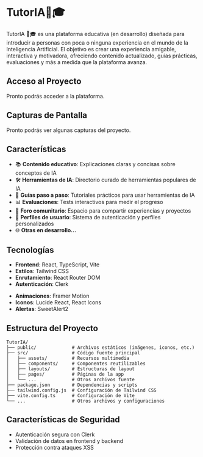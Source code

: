 # TutorIA🤖🎓

TutorIA 🤖🎓 es una plataforma educativa (en desarrollo) diseñada para introducir a personas con poca o ninguna experiencia en el mundo de la Inteligencia Artificial. El objetivo es crear una experiencia amigable, interactiva y motivadora, ofreciendo contenido actualizado, guías prácticas, evaluaciones y más a medida que la plataforma avanza.

## Acceso al Proyecto

Pronto podrás acceder a la plataforma.

<!-- [TutorIA🤖🎓](https://tutoria.dev-mit.com) -->

## Capturas de Pantalla

Pronto podrás ver algunas capturas del proyecto.

<!-- Agrega aquí tus imágenes, por ejemplo: -->
<!-- ![Inicio](./public/screenshots/inicio.png) -->
<!-- ![Foro](./public/screenshots/foro.png) -->

## Características

- 📚 **Contenido educativo**: Explicaciones claras y concisas sobre conceptos de IA
- 🛠️ **Herramientas de IA**: Directorio curado de herramientas populares de IA
- 📝 **Guías paso a paso**: Tutoriales prácticos para usar herramientas de IA
- 📊 **Evaluaciones**: Tests interactivos para medir el progreso
- 💬 **Foro comunitario**: Espacio para compartir experiencias y proyectos
- 👤 **Perfiles de usuario**: Sistema de autenticación y perfiles personalizados
- 🌐 **Otras en desarrollo...**

## Tecnologías

- **Frontend**: React, TypeScript, Vite
- **Estilos**: Tailwind CSS
- **Enrutamiento**: React Router DOM
- **Autenticación**: Clerk
<!-- - **Base de Datos**: Supabase -->
- **Animaciones**: Framer Motion
- **Iconos**: Lucide React, React Icons
- **Alertas**: SweetAlert2

## Estructura del Proyecto

```
TutorIA/
├── public/             # Archivos estáticos (imágenes, iconos, etc.)
├── src/                # Código fuente principal
│   ├── assets/         # Recursos multimedia
│   ├── components/     # Componentes reutilizables
│   ├── layouts/        # Estructuras de layout
│   ├── pages/          # Páginas de la app
│   └── ...             # Otros archivos fuente
├── package.json        # Dependencias y scripts
├── tailwind.config.js  # Configuración de Tailwind CSS
├── vite.config.ts      # Configuración de Vite
└── ...                 # Otros archivos y configuraciones
```

## Características de Seguridad

- Autenticación segura con Clerk
- Validación de datos en frontend y backend
- Protección contra ataques XSS
